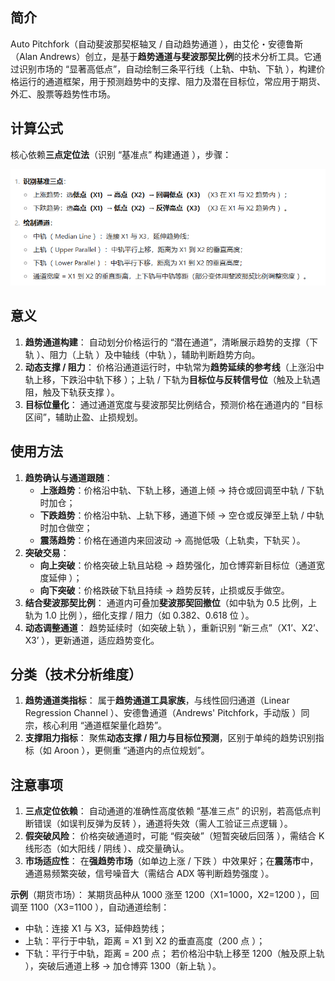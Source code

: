 ## 简介

Auto Pitchfork（自动斐波那契枢轴叉 / 自动趋势通道 ），由艾伦・安德鲁斯（Alan Andrews）创立，是基于**趋势通道与斐波那契比例**的技术分析工具。它通过识别市场的 “显著高低点”，自动绘制三条平行线（上轨、中轨、下轨 ），构建价格运行的通道框架，用于预测趋势中的支撑、阻力及潜在目标位，常应用于期货、外汇、股票等趋势性市场。

## 计算公式

核心依赖**三点定位法**（识别 “基准点” 构建通道 ），步骤：

![image-20250812151930538](.\photo\1)

## 意义

1. **趋势通道构建**：
   自动划分价格运行的 “潜在通道”，清晰展示趋势的支撑（下轨 ）、阻力（上轨 ）及中轴线（中轨 ），辅助判断趋势方向。
2. **动态支撑 / 阻力**：
   价格沿通道运行时，中轨常为**趋势延续的参考线**（上涨沿中轨上移，下跌沿中轨下移 ）；上轨 / 下轨为**目标位与反转信号位**（触及上轨遇阻，触及下轨获支撑 ）。
3. **目标位量化**：
   通过通道宽度与斐波那契比例结合，预测价格在通道内的 “目标区间”，辅助止盈、止损规划。

## 使用方法

1. **趋势确认与通道跟随**：
   - **上涨趋势**：价格沿中轨、下轨上移，通道上倾 → 持仓或回调至中轨 / 下轨时加仓；
   - **下跌趋势**：价格沿中轨、上轨下移，通道下倾 → 空仓或反弹至上轨 / 中轨时加仓做空；
   - **震荡趋势**：价格在通道内来回波动 → 高抛低吸（上轨卖，下轨买 ）。
2. **突破交易**：
   - **向上突破**：价格突破上轨且站稳 → 趋势强化，加仓博弈新目标位（通道宽度延伸 ）；
   - **向下突破**：价格跌破下轨且持续 → 趋势反转，止损或反手做空。
3. **结合斐波那契比例**：
   通道内可叠加**斐波那契回撤位**（如中轨为 0.5 比例，上轨为 1.0 比例 ），细化支撑 / 阻力（如 0.382、0.618 位 ）。
4. **动态调整通道**：
   趋势延续时（如突破上轨 ），重新识别 “新三点”（X1’、X2’、X3’ ），更新通道，适应趋势变化。

## 分类（技术分析维度）

1. **趋势通道类指标**：
   属于**趋势通道工具家族**，与线性回归通道（Linear Regression Channel ）、安德鲁通道（Andrews' Pitchfork，手动版 ）同宗，核心利用 “通道框架量化趋势”。
2. **支撑阻力指标**：
   聚焦**动态支撑 / 阻力与目标位预测**，区别于单纯的趋势识别指标（如 Aroon ），更侧重 “通道内的点位规划”。

## 注意事项

1. **三点定位依赖**：
   自动通道的准确性高度依赖 “基准三点” 的识别，若高低点判断错误（如误判反弹为反转 ），通道将失效（需人工验证三点逻辑 ）。
2. **假突破风险**：
   价格突破通道时，可能 “假突破”（短暂突破后回落 ），需结合 K 线形态（如大阳线 / 阴线 ）、成交量确认。
3. **市场适应性**：
   在**强趋势市场**（如单边上涨 / 下跌 ）中效果好；在**震荡市**中，通道易频繁突破，信号噪音大（需结合 ADX 等判断趋势强度 ）。

**示例**（期货市场）：
某期货品种从 1000 涨至 1200（X1=1000，X2=1200 ），回调至 1100（X3=1100 ），自动通道绘制：

- 中轨：连接 X1 与 X3，延伸趋势线；
- 上轨：平行于中轨，距离 = X1 到 X2 的垂直高度（200 点 ）；
- 下轨：平行于中轨，距离 = 200 点；
  若价格沿中轨上移至 1200（触及原上轨 ），突破后通道上移 → 加仓博弈 1300（新上轨 ）。